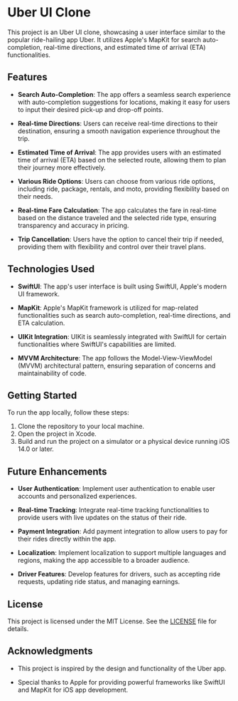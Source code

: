 # Uber UI Clone

This project is an Uber UI clone, showcasing a user interface similar to the popular ride-hailing app Uber. It utilizes Apple's MapKit for search auto-completion, real-time directions, and estimated time of arrival (ETA) functionalities. 

## Features

- **Search Auto-Completion**: The app offers a seamless search experience with auto-completion suggestions for locations, making it easy for users to input their desired pick-up and drop-off points.
  
- **Real-time Directions**: Users can receive real-time directions to their destination, ensuring a smooth navigation experience throughout the trip.
  
- **Estimated Time of Arrival**: The app provides users with an estimated time of arrival (ETA) based on the selected route, allowing them to plan their journey more effectively.
  
- **Various Ride Options**: Users can choose from various ride options, including ride, package, rentals, and moto, providing flexibility based on their needs.
  
- **Real-time Fare Calculation**: The app calculates the fare in real-time based on the distance traveled and the selected ride type, ensuring transparency and accuracy in pricing.
  
- **Trip Cancellation**: Users have the option to cancel their trip if needed, providing them with flexibility and control over their travel plans.

## Technologies Used

- **SwiftUI**: The app's user interface is built using SwiftUI, Apple's modern UI framework.
  
- **MapKit**: Apple's MapKit framework is utilized for map-related functionalities such as search auto-completion, real-time directions, and ETA calculation.
  
- **UIKit Integration**: UIKit is seamlessly integrated with SwiftUI for certain functionalities where SwiftUI's capabilities are limited.
  
- **MVVM Architecture**: The app follows the Model-View-ViewModel (MVVM) architectural pattern, ensuring separation of concerns and maintainability of code.

## Getting Started

To run the app locally, follow these steps:

1. Clone the repository to your local machine.
2. Open the project in Xcode.
3. Build and run the project on a simulator or a physical device running iOS 14.0 or later.

## Future Enhancements

- **User Authentication**: Implement user authentication to enable user accounts and personalized experiences.
  
- **Real-time Tracking**: Integrate real-time tracking functionalities to provide users with live updates on the status of their ride.
  
- **Payment Integration**: Add payment integration to allow users to pay for their rides directly within the app.
  
- **Localization**: Implement localization to support multiple languages and regions, making the app accessible to a broader audience.
  
- **Driver Features**: Develop features for drivers, such as accepting ride requests, updating ride status, and managing earnings.


## License

This project is licensed under the MIT License. See the [LICENSE](LICENSE) file for details.

## Acknowledgments

- This project is inspired by the design and functionality of the Uber app.
  
- Special thanks to Apple for providing powerful frameworks like SwiftUI and MapKit for iOS app development.
